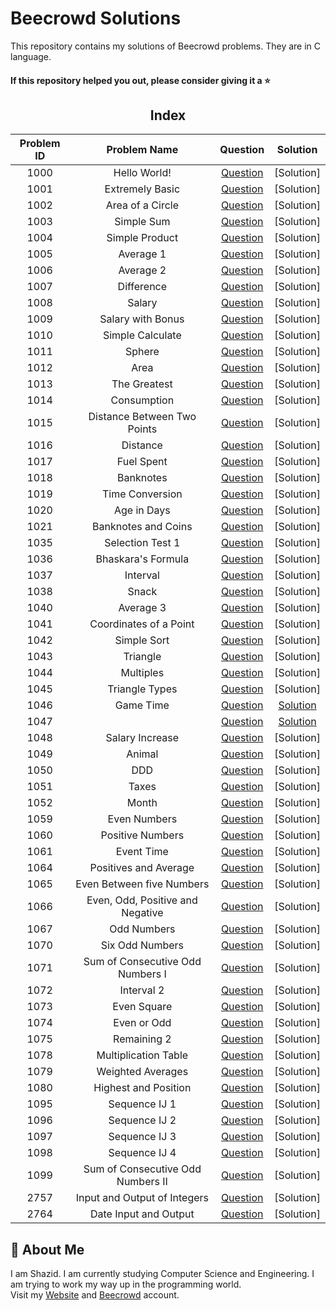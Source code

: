 # Beecrowd Solutions 

This repository contains my solutions of Beecrowd problems. They are in C language.  

#### If this repository helped you out, please consider giving it a :star:

<div align="center">

## Index

|  Problem ID  |  Problem Name  |  Question  |  Solution  |
| :----------: | :------------: | :--------: | :--------: |
| 1000 | Hello World! | [Question](https://www.beecrowd.com.br/judge/en/problems/view/1000) | [Solution]
| 1001 | Extremely Basic | [Question](https://www.beecrowd.com.br/judge/en/problems/view/1001) | [Solution]
| 1002 | Area of a Circle | [Question](https://www.beecrowd.com.br/judge/en/problems/view/1002) | [Solution]
| 1003 | Simple Sum | [Question](https://www.beecrowd.com.br/judge/en/problems/view/1003) | [Solution]
| 1004 | Simple Product | [Question](https://www.beecrowd.com.br/judge/en/problems/view/1004) | [Solution]
| 1005 | Average 1 | [Question](https://www.beecrowd.com.br/judge/en/problems/view/1005) | [Solution]
| 1006 | Average 2 | [Question](https://www.beecrowd.com.br/judge/en/problems/view/1006) | [Solution]
| 1007 | Difference | [Question](https://www.beecrowd.com.br/judge/en/problems/view/1007) | [Solution]
| 1008 | Salary | [Question](https://www.beecrowd.com.br/judge/en/problems/view/1008) | [Solution]
| 1009 | Salary with Bonus | [Question](https://www.beecrowd.com.br/judge/en/problems/view/1009) | [Solution]
| 1010 | Simple Calculate | [Question](https://www.beecrowd.com.br/judge/en/problems/view/1010) | [Solution]
| 1011 | Sphere | [Question](https://www.beecrowd.com.br/judge/en/problems/view/1011) | [Solution]
| 1012 | Area | [Question](https://www.beecrowd.com.br/judge/en/problems/view/1012) | [Solution]
| 1013 | The Greatest | [Question](https://www.beecrowd.com.br/judge/en/problems/view/1013) | [Solution]
| 1014 | Consumption | [Question](https://www.beecrowd.com.br/judge/en/problems/view/1014) | [Solution]
| 1015 | Distance Between Two Points | [Question](https://www.beecrowd.com.br/judge/en/problems/view/1015) | [Solution]
| 1016 | Distance | [Question](https://www.beecrowd.com.br/judge/en/problems/view/1016) | [Solution]
| 1017 | Fuel Spent | [Question](https://www.beecrowd.com.br/judge/en/problems/view/1017) | [Solution]
| 1018 | Banknotes | [Question](https://www.beecrowd.com.br/judge/en/problems/view/1018) | [Solution]
| 1019 | Time Conversion | [Question](https://www.beecrowd.com.br/judge/en/problems/view/1019) | [Solution]
| 1020 | Age in Days | [Question](https://www.beecrowd.com.br/judge/en/problems/view/1020) | [Solution]
| 1021 | Banknotes and Coins | [Question](https://www.beecrowd.com.br/judge/en/problems/view/1021) | [Solution]
| 1035 | Selection Test 1 | [Question](https://www.beecrowd.com.br/judge/en/problems/view/1022) | [Solution]
| 1036 | Bhaskara's Formula | [Question](https://www.beecrowd.com.br/judge/en/problems/view/1036) | [Solution]
| 1037 | Interval | [Question](https://www.beecrowd.com.br/judge/en/problems/view/1037) | [Solution]
| 1038 | Snack | [Question](https://www.beecrowd.com.br/judge/en/problems/view/1038) | [Solution]
| 1040 | Average 3 | [Question](https://www.beecrowd.com.br/judge/en/problems/view/1040) | [Solution]
| 1041 | Coordinates of a Point | [Question](https://www.beecrowd.com.br/judge/en/problems/view/1041) | [Solution]
| 1042 | Simple Sort | [Question](https://www.beecrowd.com.br/judge/en/problems/view/1042) | [Solution]
| 1043 | Triangle | [Question](https://www.beecrowd.com.br/judge/en/problems/view/1043) | [Solution]
| 1044 | Multiples | [Question](https://www.beecrowd.com.br/judge/en/problems/view/1044) | [Solution]
| 1045 | Triangle Types | [Question](https://www.beecrowd.com.br/judge/en/problems/view/1045) | [Solution]
| 1046 | Game Time | [Question](https://www.beecrowd.com.br/judge/en/problems/view/1046) | [Solution]()
| 1047 |  | [Question](https://www.beecrowd.com.br/judge/en/problems/view/1047) | [Solution]()
| 1048 | Salary Increase | [Question](https://www.beecrowd.com.br/judge/en/problems/view/1048) | [Solution]
| 1049 | Animal | [Question](https://www.beecrowd.com.br/judge/en/problems/view/1049) | [Solution]
| 1050 | DDD | [Question](https://www.beecrowd.com.br/judge/en/problems/view/1050) | [Solution]
| 1051 | Taxes | [Question](https://www.beecrowd.com.br/judge/en/problems/view/1051) | [Solution]
| 1052 | Month | [Question](https://www.beecrowd.com.br/judge/en/problems/view/1052) | [Solution]
| 1059 | Even Numbers | [Question](https://www.beecrowd.com.br/judge/en/problems/view/1059) | [Solution]
| 1060 | Positive Numbers | [Question](https://www.beecrowd.com.br/judge/en/problems/view/1060) | [Solution]
| 1061 | Event Time | [Question](https://www.beecrowd.com.br/judge/en/problems/view/1061) | [Solution]
| 1064 | Positives and Average | [Question](https://www.beecrowd.com.br/judge/en/problems/view/1064) | [Solution]
| 1065 | Even Between five Numbers | [Question](https://www.beecrowd.com.br/judge/en/problems/view/1065) | [Solution]
| 1066 | Even, Odd, Positive and Negative | [Question](https://www.beecrowd.com.br/judge/en/problems/view/1066) | [Solution]
| 1067 | Odd Numbers | [Question](https://www.beecrowd.com.br/judge/en/problems/view/1067) | [Solution]
| 1070 | Six Odd Numbers | [Question](https://www.beecrowd.com.br/judge/en/problems/view/1070) | [Solution]
| 1071 | Sum of Consecutive Odd Numbers I | [Question](https://www.beecrowd.com.br/judge/en/problems/view/1071) | [Solution]
| 1072 | Interval 2 | [Question](https://www.beecrowd.com.br/judge/en/problems/view/1072) | [Solution]
| 1073 | Even Square | [Question](https://www.beecrowd.com.br/judge/en/problems/view/1073) | [Solution]
| 1074 | Even or Odd | [Question](https://www.beecrowd.com.br/judge/en/problems/view/1074) | [Solution]
| 1075 | Remaining 2 | [Question](https://www.beecrowd.com.br/judge/en/problems/view/1075) | [Solution]
| 1078 | Multiplication Table | [Question](https://www.beecrowd.com.br/judge/en/problems/view/1078) | [Solution]
| 1079 | Weighted Averages | [Question](https://www.beecrowd.com.br/judge/en/problems/view/1079) | [Solution]
| 1080 | Highest and Position | [Question](https://www.beecrowd.com.br/judge/en/problems/view/1080) | [Solution]
| 1095 | Sequence IJ 1 | [Question](https://www.beecrowd.com.br/judge/en/problems/view/1095) | [Solution]
| 1096 | Sequence IJ 2 | [Question](https://www.beecrowd.com.br/judge/en/problems/view/1096) | [Solution]
| 1097 | Sequence IJ 3 | [Question](https://www.beecrowd.com.br/judge/en/problems/view/1097) | [Solution]
| 1098 | Sequence IJ 4 | [Question](https://www.beecrowd.com.br/judge/en/problems/view/1098) | [Solution]
| 1099 | Sum of Consecutive Odd Numbers II | [Question](https://www.beecrowd.com.br/judge/en/problems/view/1099) | [Solution]
| 2757 | Input and Output of Integers | [Question](https://www.beecrowd.com.br/judge/en/problems/view/2757) | [Solution]
| 2764 | Date Input and Output | [Question](https://www.beecrowd.com.br/judge/en/problems/view/2764) | [Solution]

</div>

## 🚀 About Me

I am Shazid. I am currently studying Computer Science and Engineering. 
I am trying to work my way up in the programming world.    
Visit my [Website](https://shazidmashrafi.com) and [Beecrowd](https://www.beecrowd.com.br/judge/en/profile/790252) account.